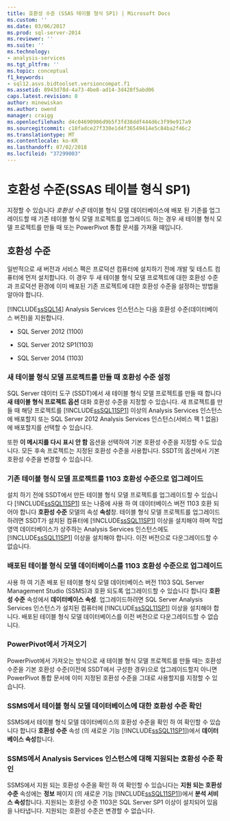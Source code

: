 ```yaml
---
title: 호환성 수준 (SSAS 테이블 형식 SP1) | Microsoft Docs
ms.custom: ''
ms.date: 03/06/2017
ms.prod: sql-server-2014
ms.reviewer: ''
ms.suite: ''
ms.technology:
- analysis-services
ms.tgt_pltfrm: ''
ms.topic: conceptual
f1_keywords:
- sql12.asvs.bidtoolset.versioncompat.f1
ms.assetid: 8943d78d-4a73-4be8-ad14-3d428f5abd06
caps.latest.revision: 8
author: minewiskan
ms.author: owend
manager: craigg
ms.openlocfilehash: d4c04690906d9b5f3fd38ddf444d6c3f99e917a9
ms.sourcegitcommit: c18fadce27f330e1d4f36549414e5c84ba2f46c2
ms.translationtype: MT
ms.contentlocale: ko-KR
ms.lasthandoff: 07/02/2018
ms.locfileid: "37299003"
---
```

# <a name="compatibility-level-ssas-tabular-sp1"></a>호환성 수준(SSAS 테이블 형식 SP1)
  지정할 수 있습니다 *호환성 수준* 테이블 형식 모델 데이터베이스에 배포 된 기존를 업그레이드할 때 기존 테이블 형식 모델 프로젝트를 업그레이드 하는 경우 새 테이블 형식 모델 프로젝트를 만들 때 또는 PowerPivot 통합 문서를 가져올 때입니다.  
  
## <a name="compatibility-level"></a>호환성 수준  
 일반적으로 새 버전과 서비스 팩은 프로덕션 컴퓨터에 설치하기 전에 개발 및 테스트 컴퓨터에 먼저 설치합니다. 이 경우 두 새 테이블 형식 모델 프로젝트에 대한 호환성 수준과 프로덕션 환경에 이미 배포된 기존 프로젝트에 대한 호환성 수준을 설정하는 방법을 알아야 합니다.  
  
 [!INCLUDE[ssSQL14](../../includes/sssql14-md.md)] Analysis Services 인스턴스는 다음 호환성 수준(데이터베이스 버전)을 지원합니다.  
  
-   SQL Server 2012 (1100)  
  
-   SQL Server 2012 SP1(1103)  
  
-   SQL Server 2014 (1103)  
  
### <a name="set-compatibility-level-when-creating-a-new-tabular-model-project"></a>새 테이블 형식 모델 프로젝트를 만들 때 호환성 수준 설정  
 SQL Server 데이터 도구 (SSDT)에서 새 테이블 형식 모델 프로젝트를 만들 때 합니다 **새 테이블 형식 프로젝트 옵션** 대화 호환성 수준을 지정할 수 있습니다. 새 프로젝트를 만들 때 해당 프로젝트를 [!INCLUDE[ssSQL11SP1](../../includes/sssql11sp1-md.md)] 이상의 Analysis Services 인스턴스에 배포할지 또는 SQL Server 2012 Analysis Services 인스턴스(서비스 팩 1 없음)에 배포할지를 선택할 수 있습니다.  
  
 또한 **이 메시지를 다시 표시 안 함** 옵션을 선택하여 기본 호환성 수준을 지정할 수도 있습니다. 모든 후속 프로젝트는 지정된 호환성 수준을 사용합니다. SSDT의 옵션에서 기본 호환성 수준을 변경할 수 있습니다.  
  
### <a name="upgrade-an-existing-tabular-model-project-to-1103-compatibility-level"></a>기존 테이블 형식 모델 프로젝트를 1103 호환성 수준으로 업그레이드  
 설치 하기 전에 SSDT에서 만든 테이블 형식 모델 프로젝트를 업그레이드할 수 있습니다 [!INCLUDE[ssSQL11SP1](../../includes/sssql11sp1-md.md)] 또는 나중에 사용 하 여 데이터베이스 버전 1103 호환 되어야 합니다 **호환성 수준** 모델의 속성 **속성**창. 테이블 형식 모델 프로젝트를 업그레이드하려면 SSDT가 설치된 컴퓨터에 [!INCLUDE[ssSQL11SP1](../../includes/sssql11sp1-md.md)] 이상을 설치해야 하며 작업 영역 데이터베이스가 상주하는 Analysis Services 인스턴스에도 [!INCLUDE[ssSQL11SP1](../../includes/sssql11sp1-md.md)] 이상을 설치해야 합니다. 이전 버전으로 다운그레이드할 수 없습니다.  
  
### <a name="upgrade-a-deployed-tabular-model-database-to-1103-compatibility-level"></a>배포된 테이블 형식 모델 데이터베이스를 1103 호환성 수준으로 업그레이드  
 사용 하 여 기존 배포 된 테이블 형식 모델 데이터베이스 버전 1103 SQL Server Management Studio (SSMS)과 호환 되도록 업그레이드할 수 있습니다 합니다 **호환성 수준** 속성에서 **데이터베이스 속성**. 업그레이드하려면 SQL Server Analysis Services 인스턴스가 설치된 컴퓨터에 [!INCLUDE[ssSQL11SP1](../../includes/sssql11sp1-md.md)] 이상을 설치해야 합니다. 배포된 테이블 형식 모델 데이터베이스를 이전 버전으로 다운그레이드할 수 없습니다.  
  
### <a name="import-from-powerpivot"></a>PowerPivot에서 가져오기  
 PowerPivot에서 가져오는 방식으로 새 테이블 형식 모델 프로젝트를 만들 때는 호환성 수준을 기본 호환성 수준(이전에 SSDT에서 구성한 경우)으로 업그레이드할지 아니면 PowerPivot 통합 문서에 이미 지정된 호환성 수준을 그대로 사용할지를 지정할 수 있습니다.  
  
### <a name="check-compatibility-level-for-a-tabular-model-database-in-ssms"></a>SSMS에서 테이블 형식 모델 데이터베이스에 대한 호환성 수준 확인  
 SSMS에서 테이블 형식 모델 데이터베이스의 호환성 수준을 확인 하 여 확인할 수 있습니다 합니다 **호환성 수준** 속성 (의 새로운 기능 [!INCLUDE[ssSQL11SP1](../../includes/sssql11sp1-md.md)])에서 **데이터베이스 속성**합니다.  
  
### <a name="check-supported-compatibility-level-for-an-analysis-services-instance-in-ssms"></a>SSMS에서 Analysis Services 인스턴스에 대해 지원되는 호환성 수준 확인  
 SSMS에서 지원 되는 호환성 수준을 확인 하 여 확인할 수 있습니다는 **지원 되는 호환성 수준** 속성에는 **정보** 페이지 (의 새로운 기능 [!INCLUDE[ssSQL11SP1](../../includes/sssql11sp1-md.md)])에서 **분석 서비스 속성**합니다. 지원되는 호환성 수준 1103은 SQL Server SP1 이상이 설치되어 있음을 나타냅니다. 지원되는 호환성 수준은 변경할 수 없습니다.  
  
  
